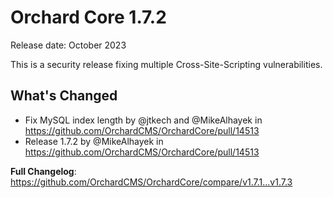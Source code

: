 # Orchard Core 1.7.2

Release date: October 2023

This is a security release fixing multiple Cross-Site-Scripting vulnerabilities.

## What's Changed
* Fix MySQL index length by @jtkech and @MikeAlhayek in https://github.com/OrchardCMS/OrchardCore/pull/14513
* Release 1.7.2 by @MikeAlhayek in https://github.com/OrchardCMS/OrchardCore/pull/14513


**Full Changelog**: https://github.com/OrchardCMS/OrchardCore/compare/v1.7.1...v1.7.3
